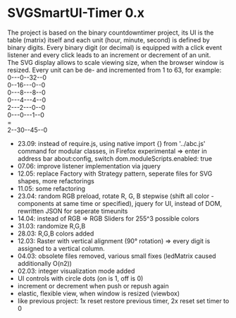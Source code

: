 # SVGSmartUI-Timer 0.x


The project is based on the binary countdowntimer project, its UI is the table (matrix) itself and each unit (hour, minute, second) is defined by binary digits. Every binary digit (or decimal) is equipped with a click event listener and every click leads to an increment or decrement of an unit.   
The SVG display allows to scale viewing size, when the browser window is resized.
Every unit can be de- and incremented from 1 to 63, for example:<br />
 0---0--32--0<br />
 0--16---0--0<br />
 0---8---8--0<br />
 0---4---4--0<br />
 2---2---0--0<br />
 0---0---1--0<br />=<br /> 
 2--30--45--0

+ 23.09: instead of require.js, using native import {} from '../abc.js' command for modular classes, in Firefox experimental => enter in address bar about:config, switch dom.moduleScripts.enabled: true
+ 07.06: improve listener implementation via jquery
+ 12.05: replace Factory with Strategy pattern, seperate files for SVG shapes, more refactorings
+ 11.05: some refactoring
+ 23.04: random RGB preload, rotate R, G, B stepwise (shift all color - components at same time or specified), 
jquery for UI, instead of DOM, 
rewritten JSON for seperate timeunits 
+ 14.04: instead of RGB => RGB Sliders for 255^3 possible colors
+ 31.03: randomize R,G,B
+ 28.03: R,G,B colors added 
+ 12.03: Raster with vertical alignment (90° rotation) => every digit is assigned to a vertical column.
+ 04.03: obsolete files removed, various small fixes (ledMatrix caused additionally O(n2))
+ 02.03: integer visualization mode added
+ UI controls with circle dots (on is 1, off is 0)
+ increment or decrement when push or repush again
+ elastic, flexible view, when window is resized (viewbox)
+ like previous project: 1x reset restore previous timer, 2x reset set timer to 0

